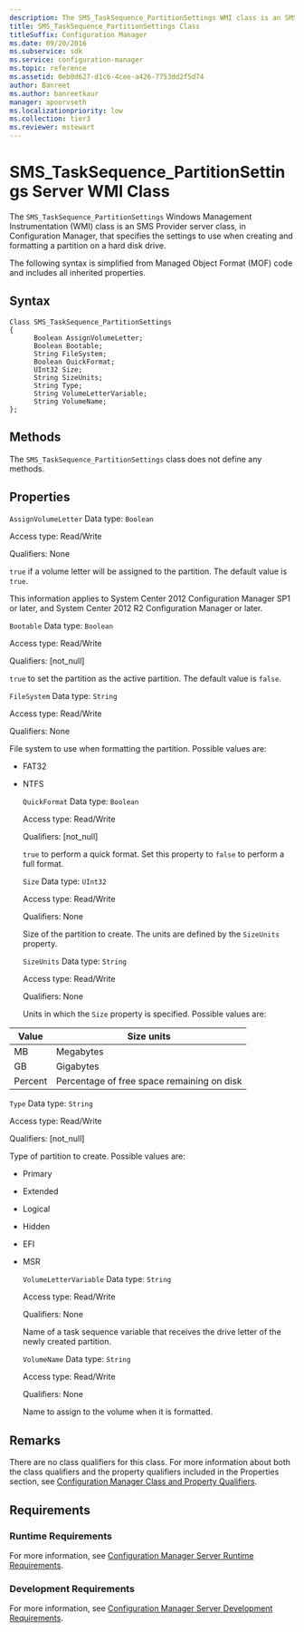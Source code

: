 ```yaml
---
description: The SMS_TaskSequence_PartitionSettings WMI class is an SMS Provider server class, in Configuration Manager, that specifies the settings to use when creating and formatting a partition on a hard drive.
title: SMS_TaskSequence_PartitionSettings Class
titleSuffix: Configuration Manager
ms.date: 09/20/2016
ms.subservice: sdk
ms.service: configuration-manager
ms.topic: reference
ms.assetid: 0eb0d627-d1c6-4cee-a426-7753dd2f5d74
author: Banreet
ms.author: banreetkaur
manager: apoorvseth
ms.localizationpriority: low
ms.collection: tier3
ms.reviewer: mstewart
---
```

# SMS_TaskSequence_PartitionSettings Server WMI Class
The `SMS_TaskSequence_PartitionSettings` Windows Management Instrumentation (WMI) class is an SMS Provider server class, in Configuration Manager, that specifies the settings to use when creating and formatting a partition on a hard disk drive.

 The following syntax is simplified from Managed Object Format (MOF) code and includes all inherited properties.

## Syntax

```
Class SMS_TaskSequence_PartitionSettings
{
      Boolean AssignVolumeLetter;
      Boolean Bootable;
      String FileSystem;
      Boolean QuickFormat;
      UInt32 Size;
      String SizeUnits;
      String Type;
      String VolumeLetterVariable;
      String VolumeName;
};
```

## Methods
 The `SMS_TaskSequence_PartitionSettings` class does not define any methods.

## Properties
 `AssignVolumeLetter`
 Data type: `Boolean`

 Access type: Read/Write

 Qualifiers: None

 `true` if a volume letter will be assigned to the partition. The default value is `true`.

 This information applies to System Center 2012 Configuration Manager SP1 or later, and System Center 2012 R2 Configuration Manager or later.

 `Bootable`
 Data type: `Boolean`

 Access type: Read/Write

 Qualifiers: [not_null]

 `true` to set the partition as the active partition. The default value is `false`.

 `FileSystem`
 Data type: `String`

 Access type: Read/Write

 Qualifiers: None

 File system to use when formatting the partition. Possible values are:

- FAT32

- NTFS

  `QuickFormat`
  Data type: `Boolean`

  Access type: Read/Write

  Qualifiers: [not_null]

  `true` to perform a quick format. Set this property to `false` to perform a full format.

  `Size`
  Data type: `UInt32`

  Access type: Read/Write

  Qualifiers: None

  Size of the partition to create. The units are defined by the `SizeUnits` property.

  `SizeUnits`
  Data type: `String`

  Access type: Read/Write

  Qualifiers: None

  Units in which the `Size` property is specified. Possible values are:

| Value | Size units |
| ----- | ---------- |
|MB|Megabytes|
|GB|Gigabytes|
|Percent|Percentage of free space remaining on disk|

 `Type`
 Data type: `String`

 Access type: Read/Write

 Qualifiers: [not_null]

 Type of partition to create. Possible values are:

- Primary

- Extended

- Logical

- Hidden

- EFI

- MSR

  `VolumeLetterVariable`
  Data type: `String`

  Access type: Read/Write

  Qualifiers: None

  Name of a task sequence variable that receives the drive letter of the newly created partition.

  `VolumeName`
  Data type: `String`

  Access type: Read/Write

  Qualifiers: None

  Name to assign to the volume when it is formatted.

## Remarks
 There are no class qualifiers for this class. For more information about both the class qualifiers and the property qualifiers included in the Properties section, see [Configuration Manager Class and Property Qualifiers](../../../develop/reference/misc/class-and-property-qualifiers.md).

## Requirements

### Runtime Requirements
 For more information, see [Configuration Manager Server Runtime Requirements](../../../develop/core/reqs/server-runtime-requirements.md).

### Development Requirements
 For more information, see [Configuration Manager Server Development Requirements](../../../develop/core/reqs/server-development-requirements.md).
